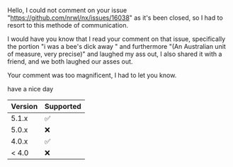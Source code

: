 Hello, I could not comment on your issue "https://github.com/nrwl/nx/issues/16038" as it's been closed, so I had to resort to this methode of communication.

I would have you know that I read your comment on that issue, specifically the portion "i was a bee's dick away " and furthermore "(An Australian unit of measure, very precise)" and laughed my ass out,
I also shared it with a friend, and we both laughed our asses out. 

Your comment was too magnificent, I had to let you know.

have a nice day

| Version | Supported          |
| ------- | ------------------ |
| 5.1.x   | :white_check_mark: |
| 5.0.x   | :x:                |
| 4.0.x   | :white_check_mark: |
| < 4.0   | :x:                |

